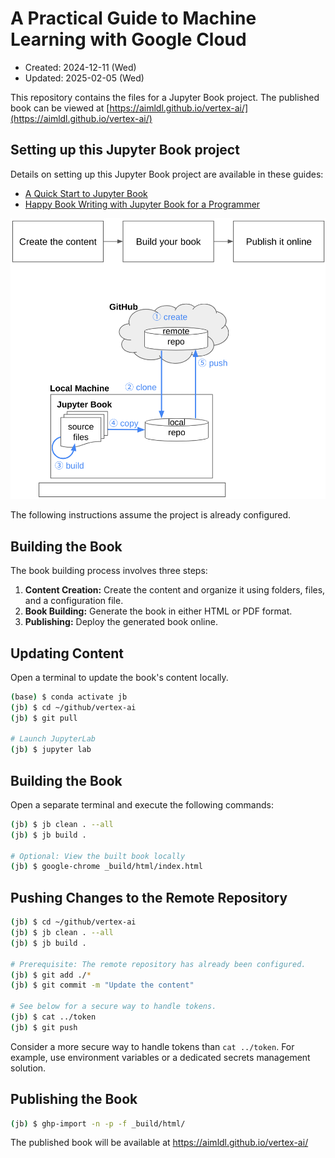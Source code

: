 # A Practical Guide to Machine Learning with Google Cloud

- Created: 2024-12-11 (Wed)
- Updated: 2025-02-05 (Wed)

This repository contains the files for a Jupyter Book project. The published book can be viewed at [https://aimldl.github.io/vertex-ai/](https://aimldl.github.io/vertex-ai/)

## Setting up this Jupyter Book project
Details on setting up this Jupyter Book project are available in these guides:
- [A Quick Start to Jupyter Book](https://docs.google.com/document/d/1PXdBtuoIniWVbuAqwCFzM44fuYRyVbnd84CvRVcIA3M/edit?tab=t.0#heading=h.nghxr9spi7kt)
- [Happy Book Writing with Jupyter Book for a Programmer](https://docs.google.com/document/d/1XQWcRHX990Od6lShArrVzlKUOTdtHs3uFVqvJEp8rqM/edit?tab=t.0)

<img src="img/jupyter_book-entire_process.png">

The following instructions assume the project is already configured.

## Building the Book

The book building process involves three steps:

1. **Content Creation:** Create the content and organize it using folders, files, and a configuration file.
2. **Book Building:** Generate the book in either HTML or PDF format.
3. **Publishing:** Deploy the generated book online.

## Updating Content
Open a terminal to update the book's content locally.

```bash
(base) $ conda activate jb
(jb) $ cd ~/github/vertex-ai
(jb) $ git pull

# Launch JupyterLab
(jb) $ jupyter lab
```

## Building the Book
Open a separate terminal and execute the following commands:
```bash
(jb) $ jb clean . --all
(jb) $ jb build .

# Optional: View the built book locally
(jb) $ google-chrome _build/html/index.html
```

## Pushing Changes to the Remote Repository
```bash
(jb) $ cd ~/github/vertex-ai
(jb) $ jb clean . --all
(jb) $ jb build .

# Prerequisite: The remote repository has already been configured.
(jb) $ git add ./*
(jb) $ git commit -m "Update the content"

# See below for a secure way to handle tokens.
(jb) $ cat ../token
(jb) $ git push
```
Consider a more secure way to handle tokens than `cat ../token`. For example, use environment variables or a dedicated secrets management solution.

## Publishing the Book

```bash
(jb) $ ghp-import -n -p -f _build/html/
```
The published book will be available at https://aimldl.github.io/vertex-ai/
